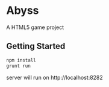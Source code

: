 Abyss
=====

A HTML5 game project

Getting Started
---------------

``` sh
npm install
grunt run
```

server will run on http://localhost:8282